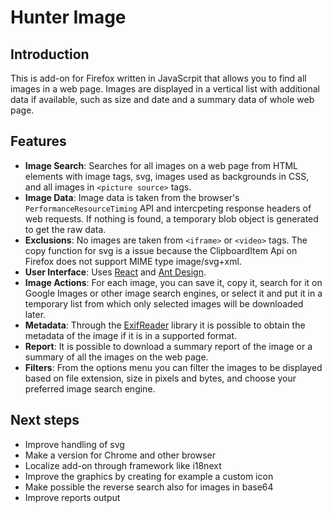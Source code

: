 # Hunter Image


## Introduction 

This is add-on for Firefox written in JavaScrpit that allows you to find all images in a web page. Images are displayed in a vertical list with additional data if available, such as size and date and a summary data of whole web page.

## Features

- **Image Search**: Searches for all images on a web page from HTML elements with image tags, svg, images used as backgrounds in CSS, and all images in `<picture source>` tags.
- **Image Data**: Image data is taken from the browser's `PerformanceResourceTiming` API and intercpeting  response headers of web requests. If nothing is found, a temporary blob object is generated to get the raw data.
- **Exclusions**: No images are taken from `<iframe>` or `<video>` tags. The copy function for svg is a issue because the ClipboardItem Api on Firefox does not support MIME type image/svg+xml.
- **User Interface**: Uses [React](https://react.dev/) and [Ant Design](https://ant.design/).
- **Image Actions**: For each image, you can save it, copy it, search for it on Google Images or other image search engines, or select it and put it in a temporary list from which only selected images will be downloaded later.
- **Metadata**: Through the [ExifReader](https://github.com/mattiasw/ExifReader) library it is possible to obtain the metadata of the image if it is in a supported format.
- **Report**: It is possible to download a summary report of the image or a summary of all the images on the web page.
- **Filters**: From the options menu you can filter the images to be displayed based on file extension, size in pixels and bytes, and choose your preferred image search engine.

## Next steps
- Improve handling of svg 
- Make a version for Chrome and other browser
- Localize add-on through framework like i18next
- Improve the graphics by creating for example a custom icon
- Make possible the reverse search also for images in base64
- Improve reports output

